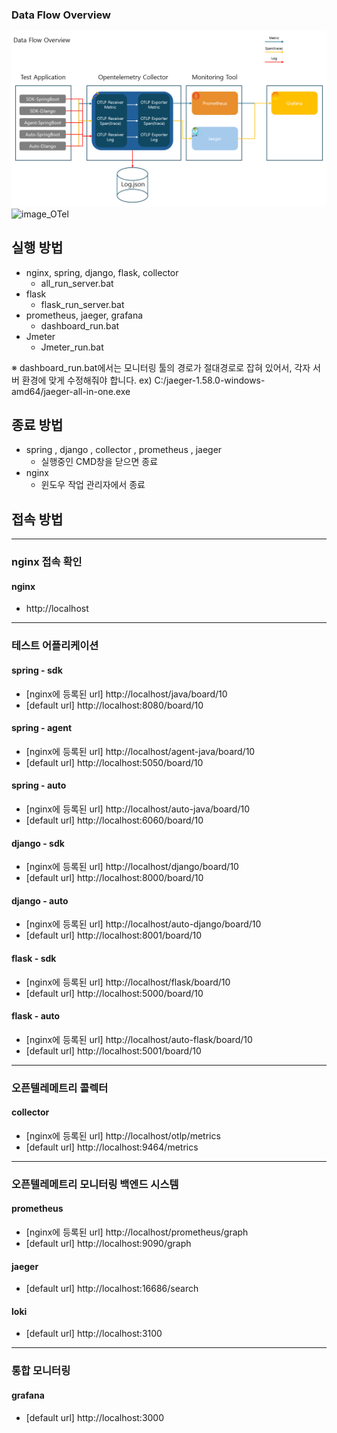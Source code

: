 

### Data Flow Overview
![data-flow-overview.png](/application/data-flow-overview.png)
![image_OTel](https://github.com/kkimsungchul/otel/assets/70503803/2bb8eaf5-eef4-4686-90a1-61787d7224b1)

## 실행 방법
- nginx, spring, django, flask, collector
  - all_run_server.bat
- flask
  - flask_run_server.bat
- prometheus, jaeger, grafana
  - dashboard_run.bat
- Jmeter
  - Jmeter_run.bat

※ dashboard_run.bat에서는 모니터링 툴의 경로가 절대경로로 잡혀 있어서, 각자 서버 환경에 맞게 수정해줘야 합니다.
ex) C:/jaeger-1.58.0-windows-amd64/jaeger-all-in-one.exe


## 종료 방법
- spring , django , collector , prometheus , jaeger
    - 실행중인 CMD창을 닫으면 종료
- nginx
    - 윈도우 작업 관리자에서 종료


## 접속 방법
---
### nginx 접속 확인
#### nginx
- http://localhost

---
### 테스트 어플리케이션
#### spring - sdk
- [nginx에 등록된 url] http://localhost/java/board/10
- [default url] http://localhost:8080/board/10

#### spring - agent
- [nginx에 등록된 url] http://localhost/agent-java/board/10
- [default url] http://localhost:5050/board/10

#### spring - auto
- [nginx에 등록된 url] http://localhost/auto-java/board/10
- [default url] http://localhost:6060/board/10

#### django - sdk
- [nginx에 등록된 url] http://localhost/django/board/10
- [default url] http://localhost:8000/board/10

#### django - auto
- [nginx에 등록된 url] http://localhost/auto-django/board/10
- [default url] http://localhost:8001/board/10
 
#### flask - sdk
- [nginx에 등록된 url] http://localhost/flask/board/10
- [default url] http://localhost:5000/board/10

#### flask - auto
- [nginx에 등록된 url] http://localhost/auto-flask/board/10
- [default url] http://localhost:5001/board/10

---
### 오픈텔레메트리 콜렉터
#### collector
- [nginx에 등록된 url] http://localhost/otlp/metrics
- [default url] http://localhost:9464/metrics

--- 
### 오픈텔레메트리 모니터링 백엔드 시스템
#### prometheus
- [nginx에 등록된 url] http://localhost/prometheus/graph
- [default url] http://localhost:9090/graph

#### jaeger
- [default url] http://localhost:16686/search

#### loki
- [default url] http://localhost:3100 

---
### 통합 모니터링
#### grafana
- [default url] http://localhost:3000 

